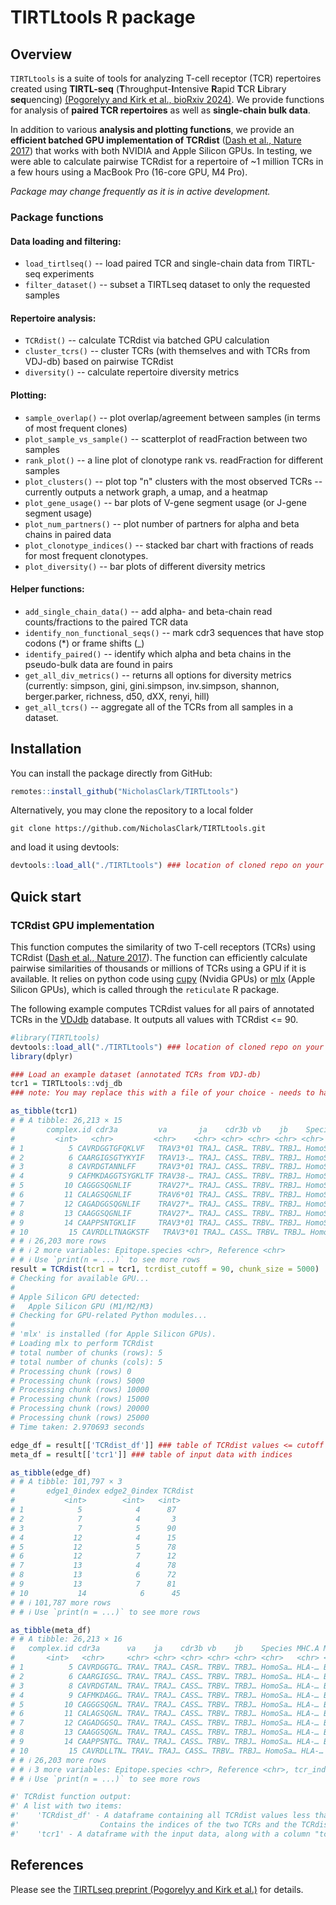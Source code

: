 # TIRTLtools R package

## Overview

`TIRTLtools` is a suite of tools for analyzing T-cell receptor (TCR) repertoires created using **TIRTL-seq** (**T**hroughput-**I**ntensive **R**apid **T**CR **L**ibrary **seq**uencing) [(Pogorelyy and Kirk et al., bioRxiv 2024)](https://www.biorxiv.org/content/10.1101/2024.09.16.613345v2).
We provide functions for analysis of **paired TCR repertoires** as well as **single-chain bulk data**.

In addition to various **analysis and plotting functions**, we provide an **efficient batched GPU implementation of TCRdist** ([Dash et al., Nature 2017](https://doi.org/10.1038/nature22383)) that works with both NVIDIA and Apple Silicon GPUs. In testing, we were able to calculate pairwise TCRdist for a repertoire of ~1 million TCRs in a few hours using a MacBook Pro (16-core GPU, M4 Pro).

*Package may change frequently as it is in active development.*

### Package functions

#### Data loading and filtering:
  * `load_tirtlseq()` -- load paired TCR and single-chain data from TIRTL-seq experiments
  * `filter_dataset()` -- subset a TIRTLseq dataset to only the requested samples
  
#### Repertoire analysis:
  * `TCRdist()` -- calculate TCRdist via batched GPU calculation
  * `cluster_tcrs()` -- cluster TCRs (with themselves and with TCRs from VDJ-db) based on pairwise TCRdist
  * `diversity()` -- calculate repertoire diversity metrics
  
#### Plotting:
  * `sample_overlap()` -- plot overlap/agreement between samples (in terms of most frequent clones)
  * `plot_sample_vs_sample()` -- scatterplot of readFraction between two samples
  * `rank_plot()` -- a line plot of clonotype rank vs. readFraction for different samples
  * `plot_clusters()` -- plot top "n" clusters with the most observed TCRs -- currently outputs a network graph, a umap, and a heatmap
  * `plot_gene_usage()` -- bar plots of V-gene segment usage (or J-gene segment usage)
  * `plot_num_partners()` -- plot number of partners for alpha and beta chains in paired data
  * `plot_clonotype_indices()` -- stacked bar chart with fractions of reads for most frequent clonotypes.
  * `plot_diversity()` -- bar plots of different diversity metrics

#### Helper functions:
  * `add_single_chain_data()` -- add alpha- and beta-chain read counts/fractions to the paired TCR data
  * `identify_non_functional_seqs()` -- mark cdr3 sequences that have stop codons (*) or frame shifts (_)
  * `identify_paired()` -- identify which alpha and beta chains in the pseudo-bulk data are found in pairs
  * `get_all_div_metrics()` -- returns all options for diversity metrics (currently: simpson, gini, gini.simpson, inv.simpson, shannon, berger.parker, richness, d50, dXX, renyi, hill)
  * `get_all_tcrs()` -- aggregate all of the TCRs from all samples in a dataset.

## Installation

You can install the package directly from GitHub:
```R
remotes::install_github("NicholasClark/TIRTLtools")
```
Alternatively, you may clone the repository to a local folder
```
git clone https://github.com/NicholasClark/TIRTLtools.git
```
and load it using devtools:
```R
devtools::load_all("./TIRTLtools") ### location of cloned repo on your machine
```

## Quick start

### TCRdist GPU implementation

This function computes the similarity of two T-cell receptors (TCRs) using TCRdist ([Dash et al., Nature 2017](https://doi.org/10.1038/nature22383)). The function can efficiently calculate pairwise similarities of thousands or millions of TCRs using a GPU if it is available. It relies on python code using [cupy](https://cupy.dev/) (Nvidia GPUs) or [mlx](https://opensource.apple.com/projects/mlx/) (Apple Silicon GPUs), which is called through the `reticulate` R package.

The following example computes TCRdist values for all pairs of annotated TCRs in the [VDJdb](https://vdjdb.cdr3.net/) database. It outputs all values with TCRdist <= 90.

```R
#library(TIRTLtools)
devtools::load_all("./TIRTLtools") ### location of cloned repo on your machine
library(dplyr)

### Load an example dataset (annotated TCRs from VDJ-db)
tcr1 = TIRTLtools::vdj_db
### note: You may replace this with a file of your choice - needs to have columns "va", "vb", "cdr3a", and "cdr3b"

as_tibble(tcr1)
# # A tibble: 26,213 × 15
#       complex.id cdr3a         va       ja    cdr3b vb    jb    Species MHC.A MHC.B MHC.class Epitope Epitope.gene
#         <int>   <chr>         <chr>    <chr> <chr> <chr> <chr> <chr>   <chr> <chr> <chr>     <chr>   <chr>
# 1          5 CAVRDGGTGFQKLVF   TRAV3*01 TRAJ… CASR… TRBV… TRBJ… HomoSa… HLA-… B2M   MHCI      HPVGEA… EBNA1
# 2          6 CAARGIGSGTYKYIF   TRAV13-… TRAJ… CASS… TRBV… TRBJ… HomoSa… HLA-… B2M   MHCI      HPVGEA… EBNA1
# 3          8 CAVRDGTANNLFF     TRAV3*01 TRAJ… CASS… TRBV… TRBJ… HomoSa… HLA-… B2M   MHCI      GILGFV… M
# 4          9 CAFMKDAGGTSYGKLTF TRAV38-… TRAJ… CASS… TRBV… TRBJ… HomoSa… HLA-… B2M   MHCI      GILGFV… M
# 5         10 CAGGGSQGNLIF      TRAV27*… TRAJ… CASS… TRBV… TRBJ… HomoSa… HLA-… B2M   MHCI      GILGFV… M
# 6         11 CALAGSQGNLIF      TRAV6*01 TRAJ… CASS… TRBV… TRBJ… HomoSa… HLA-… B2M   MHCI      GILGFV… M
# 7         12 CAGADGGSQGNLIF    TRAV27*… TRAJ… CASS… TRBV… TRBJ… HomoSa… HLA-… B2M   MHCI      GILGFV… M
# 8         13 CAAGGSQGNLIF      TRAV27*… TRAJ… CASS… TRBV… TRBJ… HomoSa… HLA-… B2M   MHCI      GILGFV… M
# 9         14 CAAPPSNTGKLIF     TRAV3*01 TRAJ… CASS… TRBV… TRBJ… HomoSa… HLA-… B2M   MHCI      GILGFV… M
# 10         15 CAVRDLLTNAGKSTF   TRAV3*01 TRAJ… CASS… TRBV… TRBJ… HomoSa… HLA-… B2M   MHCI      GILGFV… M
# # ℹ 26,203 more rows
# # ℹ 2 more variables: Epitope.species <chr>, Reference <chr>
# # ℹ Use `print(n = ...)` to see more rows
result = TCRdist(tcr1 = tcr1, tcrdist_cutoff = 90, chunk_size = 5000)
# Checking for available GPU...
#
# Apple Silicon GPU detected:
#   Apple Silicon GPU (M1/M2/M3)
# Checking for GPU-related Python modules...
#
# 'mlx' is installed (for Apple Silicon GPUs).
# Loading mlx to perform TCRdist
# total number of chunks (rows): 5
# total number of chunks (cols): 5
# Processing chunk (rows) 0
# Processing chunk (rows) 5000
# Processing chunk (rows) 10000
# Processing chunk (rows) 15000
# Processing chunk (rows) 20000
# Processing chunk (rows) 25000
# Time taken: 2.970693 seconds

edge_df = result[['TCRdist_df']] ### table of TCRdist values <= cutoff
meta_df = result[['tcr1']] ### table of input data with indices

as_tibble(edge_df)
# # A tibble: 101,797 × 3
#       edge1_0index edge2_0index TCRdist
#           <int>        <int>   <int>
# 1            5            4      87
# 2            7            4       3
# 3            7            5      90
# 4           12            4      15
# 5           12            5      78
# 6           12            7      12
# 7           13            4      78
# 8           13            6      72
# 9           13            7      81
# 10           14            6      45
# # ℹ 101,787 more rows
# # ℹ Use `print(n = ...)` to see more rows

as_tibble(meta_df)
# # A tibble: 26,213 × 16
#   complex.id cdr3a      va    ja    cdr3b vb    jb    Species MHC.A MHC.B MHC.class Epitope Epitope.gene
#       <int>   <chr>     <chr> <chr> <chr> <chr> <chr> <chr>   <chr> <chr> <chr>     <chr>   <chr>
# 1          5 CAVRDGGTG… TRAV… TRAJ… CASR… TRBV… TRBJ… HomoSa… HLA-… B2M   MHCI      HPVGEA… EBNA1
# 2          6 CAARGIGSG… TRAV… TRAJ… CASS… TRBV… TRBJ… HomoSa… HLA-… B2M   MHCI      HPVGEA… EBNA1
# 3          8 CAVRDGTAN… TRAV… TRAJ… CASS… TRBV… TRBJ… HomoSa… HLA-… B2M   MHCI      GILGFV… M
# 4          9 CAFMKDAGG… TRAV… TRAJ… CASS… TRBV… TRBJ… HomoSa… HLA-… B2M   MHCI      GILGFV… M
# 5         10 CAGGGSQGN… TRAV… TRAJ… CASS… TRBV… TRBJ… HomoSa… HLA-… B2M   MHCI      GILGFV… M
# 6         11 CALAGSQGN… TRAV… TRAJ… CASS… TRBV… TRBJ… HomoSa… HLA-… B2M   MHCI      GILGFV… M
# 7         12 CAGADGGSQ… TRAV… TRAJ… CASS… TRBV… TRBJ… HomoSa… HLA-… B2M   MHCI      GILGFV… M
# 8         13 CAAGGSQGN… TRAV… TRAJ… CASS… TRBV… TRBJ… HomoSa… HLA-… B2M   MHCI      GILGFV… M
# 9         14 CAAPPSNTG… TRAV… TRAJ… CASS… TRBV… TRBJ… HomoSa… HLA-… B2M   MHCI      GILGFV… M
# 10         15 CAVRDLLTN… TRAV… TRAJ… CASS… TRBV… TRBJ… HomoSa… HLA-… B2M   MHCI      GILGFV… M
# # ℹ 26,203 more rows
# # ℹ 3 more variables: Epitope.species <chr>, Reference <chr>, tcr_index <dbl>
# # ℹ Use `print(n = ...)` to see more rows

#' TCRdist function output:
#' A list with two items:
#'    'TCRdist_df' - A dataframe containing all TCRdist values less than the cutoff (default = 90).
#'                  Contains the indices of the two TCRs and the TCRdist value.
#'    'tcr1' - A dataframe with the input data, along with a column "tcr_index" with the index of each TCR
```

## References

Please see the [TIRTLseq preprint (Pogorelyy and Kirk et al.)](https://www.biorxiv.org/content/10.1101/2024.09.16.613345v2) for details.
